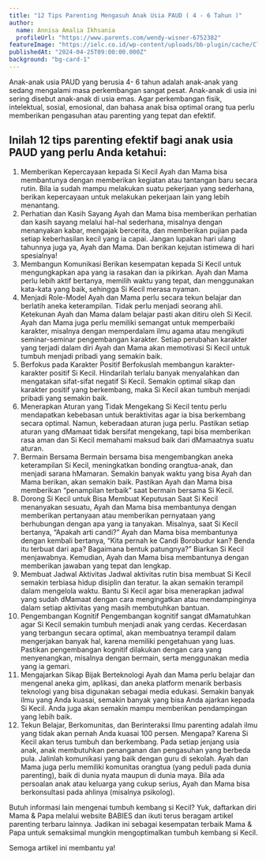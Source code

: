 ```yaml
---
title: "12 Tips Parenting Mengasuh Anak Usia PAUD ( 4 - 6 Tahun )"
author:
  name: Annisa Amalia Ikhsania
  profileUrl: "https://www.parents.com/wendy-wisner-6752382"
featureImage: "https://ielc.co.id/wp-content/uploads/bb-plugin/cache/Class-kids-5-1024x752-panorama-85713e02f328a1511c1dc563b8ca628e-6040f9111fb6e.jpg"
publishedAt: "2024-04-25T09:00:00.000Z"
background: "bg-card-1"
---
```


Anak-anak usia PAUD yang berusia 4- 6 tahun adalah anak-anak yang sedang mengalami masa perkembangan sangat pesat. Anak-anak di usia ini sering disebut anak-anak di usia emas. Agar perkembangan fisik, intelektual, sosial, emosional, dan bahasa anak bisa optimal orang tua perlu memberikan pengasuhan atau parenting yang tepat dan efektif.

## Inilah 12 tips parenting efektif bagi anak usia PAUD yang perlu Anda ketahui:

1. Memberikan Kepercayaan kepada Si Kecil
   Ayah dan Mama bisa membantunya dengan memberikan kegiatan atau tantangan baru secara rutin. Bila ia sudah mampu melakukan suatu pekerjaan yang sederhana, berikan kepercayaan untuk melakukan pekerjaan lain yang lebih menantang.
2. Perhatian dan Kasih Sayang
   Ayah dan Mama bisa memberikan perhatian dan kasih sayang melalui hal-hal sederhana, misalnya dengan menanyakan kabar, mengajak bercerita, dan memberikan pujian pada setiap keberhasilan kecil yang ia capai. Jangan lupakan hari ulang tahunnya juga ya, Ayah dan Mama. Dan berikan kejutan istimewa di hari spesialnya!
3. Membangun Komunikasi
   Berikan kesempatan kepada Si Kecil untuk mengungkapkan apa yang ia rasakan dan ia pikirkan. Ayah dan Mama perlu lebih aktif bertanya, memilih waktu yang tepat, dan menggunakan kata-kata yang baik, sehingga Si Kecil merasa nyaman.
4. Menjadi Role-Model
   Ayah dan Mama perlu secara tekun belajar dan berlatih aneka keterampilan. Tidak perlu menjadi seorang ahli. Ketekunan Ayah dan Mama dalam belajar pasti akan ditiru oleh Si Kecil.
   Ayah dan Mama juga perlu memiliki semangat untuk memperbaiki karakter, misalnya dengan memperdalam ilmu agama atau mengikuti seminar-seminar pengembangan karakter. Setiap perubahan karakter yang terjadi dalam diri Ayah dan Mama akan memotivasi Si Kecil untuk tumbuh menjadi pribadi yang semakin baik.
5. Berfokus pada Karakter Positif
   Berfokuslah membangun karakter-karakter positif Si Kecil. Hindarilah terlalu banyak menyalahkan dan mengatakan sifat-sifat negatif Si Kecil. Semakin optimal sikap dan karakter positif yang berkembang, maka Si Kecil akan tumbuh menjadi pribadi yang semakin baik.
6. Menerapkan Aturan yang Tidak Mengekang
   Si Kecil tentu perlu mendapatkan kebebasan untuk beraktivitas agar ia bisa berkembang secara optimal. Namun, keberadaan aturan juga perlu. Pastikan setiap aturan yang dMamaat tidak bersifat mengekang, tapi bisa memberikan rasa aman dan Si Kecil memahami maksud baik dari dMamaatnya suatu aturan.
7. Bermain Bersama
   Bermain bersama bisa mengembangkan aneka keterampilan Si Kecil, meningkatkan bonding orangtua-anak, dan menjadi sarana hMamaran. Semakin banyak waktu yang bisa Ayah dan Mama berikan, akan semakin baik. Pastikan Ayah dan Mama bisa memberikan “penampilan terbaik” saat bermain bersama Si Kecil.
8. Dorong Si Kecil untuk Bisa Membuat Keputusan
   Saat Si Kecil menanyakan sesuatu, Ayah dan Mama bisa membantunya dengan memberikan pertanyaan atau memberikan pernyataan yang berhubungan dengan apa yang ia tanyakan.
   Misalnya, saat Si Kecil bertanya, “Apakah arti candi?”
   Ayah dan Mama bisa membantunya dengan kembali bertanya, “Kita pernah ke Candi Borobudur kan? Benda itu terbuat dari apa? Bagaimana bentuk patungnya?”
   Biarkan Si Kecil menjawabnya. Kemudian, Ayah dan Mama bisa membantunya dengan memberikan jawaban yang tepat dan lengkap.
9. Membuat Jadwal Aktivitas
   Jadwal aktivitas rutin bisa membuat Si Kecil semakin terbiasa hidup disiplin dan teratur. Ia akan semakin terampil dalam mengelola waktu.
   Bantu Si Kecil agar bisa menerapkan jadwal yang sudah dMamaat dengan cara mengingatkan atau mendampinginya dalam setiap aktivitas yang masih membutuhkan bantuan.
10. Pengembangan Kognitif
    Pengembangan kognitif sangat dMamatuhkan agar Si Kecil semakin tumbuh menjadi anak yang cerdas. Kecerdasan yang terbangun secara optimal, akan membuatnya terampil dalam mengerjakan banyak hal, karena memiliki pengetahuan yang luas.
    Pastikan pengembangan kognitif dilakukan dengan cara yang menyenangkan, misalnya dengan bermain, serta menggunakan media yang ia gemari.
11. Mengajarkan Sikap Bijak Berteknologi
    Ayah dan Mama perlu belajar dan mengenal aneka gim, aplikasi, dan aneka platform menarik berbasis teknologi yang bisa digunakan sebagai media edukasi.
    Semakin banyak ilmu yang Anda kuasai, semakin banyak yang bisa Anda ajarkan kepada Si Kecil. Anda juga akan semakin mampu memberikan pendampingan yang lebih baik.
12. Tekun Belajar, Berkomunitas, dan Berinteraksi
    Ilmu parenting adalah ilmu yang tidak akan pernah Anda kuasai 100 persen. Mengapa? Karena Si Kecil akan terus tumbuh dan berkembang. Pada setiap jenjang usia anak, anak membutuhkan penanganan dan pengasuhan yang berbeda pula.
    Jalinlah komunikasi yang baik dengan guru di sekolah. Ayah dan Mama juga perlu memiliki komunitas orangtua (yang peduli pada dunia parenting), baik di dunia nyata maupun di dunia maya. Bila ada persoalan anak atau keluarga yang cukup serius, Ayah dan Mama bisa berkonsultasi pada ahlinya (misalnya psikolog).

Butuh informasi lain mengenai tumbuh kembang si Kecil? Yuk, daftarkan diri Mama & Papa melalui website BABIES dan ikuti terus beragam artikel parenting terbaru lainnya. Jadikan ini sebagai kesempatan terbaik Mama & Papa untuk semaksimal mungkin mengoptimalkan tumbuh kembang si Kecil.

Semoga artikel ini membantu ya!

